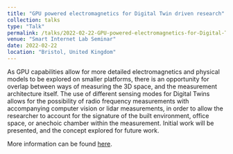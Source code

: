 ```yaml
---
title: "GPU powered electromagnetics for Digital Twin driven research"
collection: talks
type: "Talk"
permalink: /talks/2022-02-22-GPU-powered-electromagnetics-for-Digital-Twin-driven-research
venue: "Smart Internet Lab Seminar"
date: 2022-02-22
location: "Bristol, United Kingdom"
---
```


As GPU capabilities allow for more detailed electromagnetics and physical models to be explored on smaller platforms, there is an opportunity for overlap between ways of measuring the 3D space, and the measurement architecture itself. The use of different sensing modes for Digital Twins allows for the possibility of radio frequency measurements with accompanying computer vision or lidar measurements, in order to allow the researcher to account for the signature of the built environment, office space, or anechoic chamber within the measurement. Initial work will be presented, and the concept explored for future work.


More information can be found [here](http://www.bristol.ac.uk/engineering/research/smart/events/2022/smart-internet-lab-seminar-dr-timothy-pelham.html).
